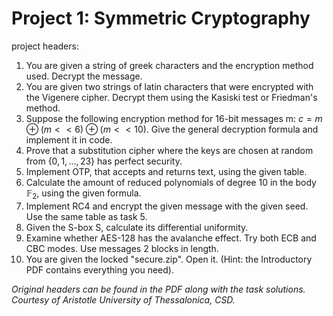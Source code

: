 # Project 1: Symmetric Cryptography

project headers:

1. You are given a string of greek characters and the encryption method used. Decrypt the message.
2. You are given two strings of latin characters that were encrypted with the Vigenere cipher. Decrypt them using the Kasiski test or Friedman's method.
3. Suppose the following encryption method for 16-bit messages m: $c = m \oplus (m << 6) \oplus (m << 10)$. Give the general decryption formula and implement it in code.
4. Prove that a substitution cipher where the keys are chosen at random from $\lbrace 0, 1, ..., 23\rbrace$ has perfect security.
5. Implement OTP, that accepts and returns text, using the given table.
6. Calculate the amount of reduced polynomials of degree 10 in the body $\mathbb{F}_2$, using the given formula.
7. Implement RC4 and encrypt the given message with the given seed. Use the same table as task 5.
8. Given the S-box S, calculate its differential uniformity.
9. Examine whether AES-128 has the avalanche effect. Try both ECB and CBC modes. Use messages 2 blocks in length.
10. You are given the locked "secure.zip". Open it. (Hint: the Introductory PDF contains everything you need).

*Original headers can be found in the PDF along with the task solutions. Courtesy of Aristotle University of Thessalonica, CSD.*
